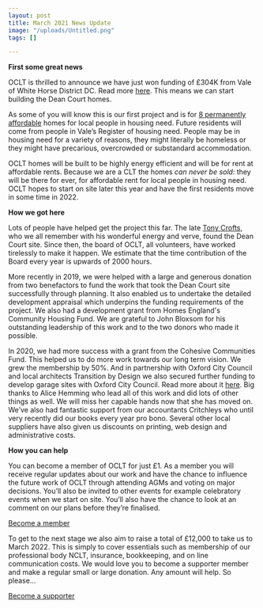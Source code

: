 ```yaml
---
layout: post
title: March 2021 News Update
image: "/uploads/Untitled.png"
tags: []

---
```

**First some great news**  
  
OCLT is thrilled to announce we have just won funding of £304K from Vale of White Horse District DC. Read more [here](https://www.whitehorsedc.gov.uk/uncategorised/vale-of-white-horse-to-give-344000-towards-building-affordable-homes-in-botley/). This means we can start building the Dean Court homes.  
   
As some of you will know this is our first project and is for [8 permanently affordable](https://www.oclt.org.uk/projects/dean-court-oxford/) homes for local people in housing need. Future residents will come from people in Vale’s Register of housing need. People may be in housing need for a variety of reasons, they might literally be homeless or they might have precarious, overcrowded or substandard accommodation.   
   
OCLT homes will be built to be highly energy efficient and will be for rent at affordable rents. Because we are a CLT the homes _can never be sold_: they will be there for ever, for affordable rent for local people in housing need. OCLT hopes to start on site later this year and have the first residents move in some time in 2022.

**How we got here**  
   
Lots of people have helped get the project this far. The late [Tony Crofts,](https://www.oclt.org.uk/2021/03/29/tribute-to-tony-crofts.html) who we all remember with his wonderful energy and verve, found the Dean Court site. Since then, the board of OCLT, all volunteers, have worked tirelessly to make it happen. We estimate that the time contribution of the Board every year is upwards of 2000 hours.  
  
More recently in 2019, we were helped with a large and generous donation from two benefactors to fund the work that took the Dean Court site successfully through planning. It also enabled us to undertake the detailed development appraisal which underpins the funding requirements of the project. We also had a development grant from Homes England's Community Housing Fund. We are grateful to John Bloxsom for his outstanding leadership of this work and to the two donors who made it possible.  
  
In 2020, we had more success with a grant from the Cohesive Communities Fund. This helped us to do more work towards our long term vision. We grew the membership by 50%. And in partnership with Oxford City Council and local architects Transition by Design we also secured further funding to develop garage sites with Oxford City Council. Read more about it [here](https://transitionbydesign.org/articles/weve-won-funding-to-turn-unloved-plots-of-land-into-new-social-homes/). Big thanks to Alice Hemming who lead all of this work and did lots of other things as well. We will miss her capable hands now that she has moved on. We’ve also had fantastic support from our accountants Critchleys who until very recently did our books every year pro bono. Several other local suppliers have also given us discounts on printing, web design and administrative costs.

**How you can help**

You can become a member of OCLT for just £1. As a member you will receive regular updates about our work and have the chance to influence the future work of OCLT through   attending AGMs and voting on major decisions. You’ll also be invited to other events for example celebratory events when we start on site. You’ll also have the chance to look at an comment on our plans before they’re finalised.

[Become a member](https://app.donorfy.com/form/J7EEWBHW62/53NSK?mc_cid=a858633f39&mc_eid=UNIQID)

To get to the next stage we also aim to raise a total of £12,000 to take us to March 2022. This is simply to cover essentials such as membership of our professional body NCLT,  insurance, bookkeeping, and on line communication costs. We would love you to become a supporter member and make a regular small or large donation. Any amount will help. So please…

[Become a supporter](https://app.donorfy.com/form/J7EEWBHW62/Q58RQ)